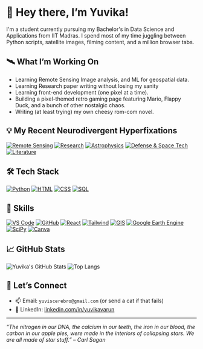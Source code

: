# 👋 Hey there, I’m Yuvika!

I'm a student currently pursuing my Bachelor's in Data Science and Applications from IIT Madras. I spend most of my time juggling between Python scripts, satellite images, filming content, and a million browser tabs.

## 🛰️ What I’m Working On

- Learning Remote Sensing Image analysis, and ML for geospatial data.
- Learning Research paper writing without losing my sanity
- Learning front-end development (one pixel at a time).
- Building a pixel-themed retro gaming page featuring Mario, Flappy Duck, and a bunch of other nostalgic chaos.
- Writing (at least trying) my own cheesy rom-com novel.
  
## 💡 My Recent Neurodivergent Hyperfixations

[![Remote Sensing](https://img.shields.io/badge/Remote_Sensing-purple?style=for-the-badge)](#)
[![Research](https://img.shields.io/badge/Research-purple?style=for-the-badge)](#)
[![Astrophysics](https://img.shields.io/badge/Astrophysics-purple?style=for-the-badge)](#)
[![Defense & Space Tech](https://img.shields.io/badge/Defense_&_Space_Tech-purple?style=for-the-badge)](#)
[![Literature](https://img.shields.io/badge/Literature_&_Screenplay-purple?style=for-the-badge)](#)  

## 🛠️ Tech Stack

[![Python](https://img.shields.io/badge/Python-blue?style=for-the-badge&logo=python&logoColor=white)](#)
[![HTML](https://img.shields.io/badge/HTML-blue?style=for-the-badge&logo=html5&logoColor=white)](#)
[![CSS](https://img.shields.io/badge/CSS-blue?style=for-the-badge&logo=css3&logoColor=white)](#)
[![SQL](https://img.shields.io/badge/SQL-blue?style=for-the-badge&logo=mysql&logoColor=white)](#)

## 🔧 Skills

[![VS Code](https://img.shields.io/badge/VS_Code-yellow?style=for-the-badge&logo=visualstudiocode&logoColor=black)](#)
[![GitHub](https://img.shields.io/badge/GitHub-yellow?style=for-the-badge&logo=github&logoColor=black)](#)
[![React](https://img.shields.io/badge/React-yellow?style=for-the-badge&logo=react&logoColor=black)](#)
[![Tailwind](https://img.shields.io/badge/Tailwind-yellow?style=for-the-badge&logo=tailwindcss&logoColor=black)](#)
[![GIS](https://img.shields.io/badge/GIS-green?style=for-the-badge)](#)
[![Google Earth Engine](https://img.shields.io/badge/Google_Earth_Engine-green?style=for-the-badge)](#)
[![SciPy](https://img.shields.io/badge/SciPy-green?style=for-the-badge&logo=scipy&logoColor=white)](#)
[![Canva](https://img.shields.io/badge/Canva-green?style=for-the-badge&logo=canva&logoColor=white)](#)

## 📈 GitHub Stats

![Yuvika's GitHub Stats](https://github-readme-stats.vercel.app/api?username=yuvikavarun&show_icons=true&theme=radical)
![Top Langs](https://github-readme-stats.vercel.app/api/top-langs/?username=yuvikavarun&layout=compact&theme=radical)


## 🤝 Let’s Connect

- 📫 Email: `yuviscerebro@gmail.com` (or send a cat if that fails)
- 💼 LinkedIn: [linkedin.com/in/yuvikavarun](https://www.linkedin.com/in/yuvikavarun)

---

_“The nitrogen in our DNA, the calcium in our teeth, the iron in our blood, the carbon in our apple pies, were made in the interiors of collapsing stars. We are all made of star stuff.” – Carl Sagan_
